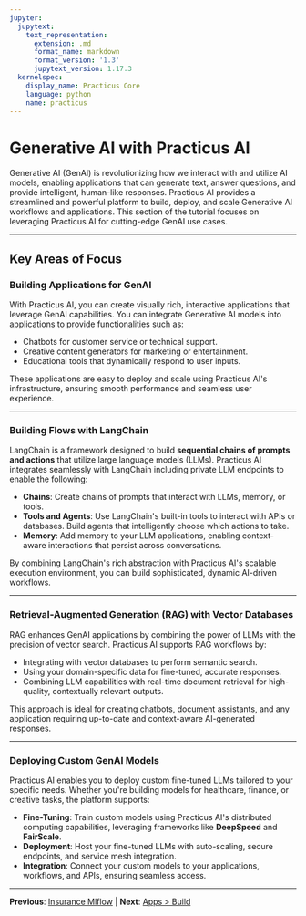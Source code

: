 ```yaml
---
jupyter:
  jupytext:
    text_representation:
      extension: .md
      format_name: markdown
      format_version: '1.3'
      jupytext_version: 1.17.3
  kernelspec:
    display_name: Practicus Core
    language: python
    name: practicus
---
```


# Generative AI with Practicus AI

Generative AI (GenAI) is revolutionizing how we interact with and utilize AI models, enabling applications that can generate text, answer questions, and provide intelligent, human-like responses. Practicus AI provides a streamlined and powerful platform to build, deploy, and scale Generative AI workflows and applications. This section of the tutorial focuses on leveraging Practicus AI for cutting-edge GenAI use cases.

---

## Key Areas of Focus

### Building Applications for GenAI
With Practicus AI, you can create visually rich, interactive applications that leverage GenAI capabilities. You can integrate Generative AI models into applications to provide functionalities such as:

- Chatbots for customer service or technical support.
- Creative content generators for marketing or entertainment.
- Educational tools that dynamically respond to user inputs.

These applications are easy to deploy and scale using Practicus AI's infrastructure, ensuring smooth performance and seamless user experience.

---

### Building Flows with LangChain
LangChain is a framework designed to build **sequential chains of prompts and actions** that utilize large language models (LLMs). Practicus AI integrates seamlessly with LangChain including private LLM endpoints to enable the following:

- **Chains**: Create chains of prompts that interact with LLMs, memory, or tools.
- **Tools and Agents**: Use LangChain's built-in tools to interact with APIs or databases. Build agents that intelligently choose which actions to take.
- **Memory**: Add memory to your LLM applications, enabling context-aware interactions that persist across conversations.
  
By combining LangChain's rich abstraction with Practicus AI's scalable execution environment, you can build sophisticated, dynamic AI-driven workflows.

---

### Retrieval-Augmented Generation (RAG) with Vector Databases
RAG enhances GenAI applications by combining the power of LLMs with the precision of vector search. Practicus AI supports RAG workflows by:

- Integrating with vector databases to perform semantic search.
- Using your domain-specific data for fine-tuned, accurate responses.
- Combining LLM capabilities with real-time document retrieval for high-quality, contextually relevant outputs.

This approach is ideal for creating chatbots, document assistants, and any application requiring up-to-date and context-aware AI-generated responses.

---

### Deploying Custom GenAI Models
Practicus AI enables you to deploy custom fine-tuned LLMs tailored to your specific needs. Whether you're building models for healthcare, finance, or creative tasks, the platform supports:

- **Fine-Tuning**: Train custom models using Practicus AI's distributed computing capabilities, leveraging frameworks like **DeepSpeed** and **FairScale**.
- **Deployment**: Host your fine-tuned LLMs with auto-scaling, secure endpoints, and service mesh integration.
- **Integration**: Connect your custom models to your applications, workflows, and APIs, ensuring seamless access.


---

**Previous**: [Insurance Mlflow](../workflows/mlflow/insurance-mlflow.md) | **Next**: [Apps > Build](apps/build.md)
